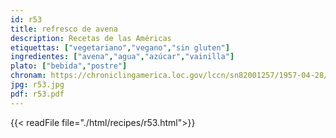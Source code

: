 ```yaml
---
id: r53
title: refresco de avena
description: Recetas de las Américas
etiquettas: ["vegetariano","vegano","sin gluten"]
ingredientes: ["avena","agua","azúcar","vainilla"]
plato: ["bebida","postre"]
chronam: https://chroniclingamerica.loc.gov/lccn/sn82001257/1957-04-28/ed-1/seq-5/
jpg: r53.jpg
pdf: r53.pdf
---
```


{{< readFile file="./html/recipes/r53.html">}}